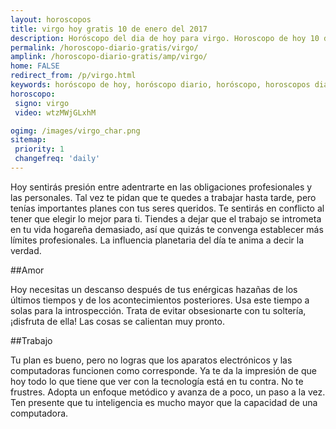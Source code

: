 ```yaml
---
layout: horoscopos
title: virgo hoy gratis 10 de enero del 2017 
description: Horóscopo del dia de hoy para virgo. Horoscopo de hoy 10 de enero del 2017. Las predicciones de amor, trabajo, vida personal gratis.
permalink: /horoscopo-diario-gratis/virgo/
amplink: /horoscopo-diario-gratis/amp/virgo/
home: FALSE
redirect_from: /p/virgo.html
keywords: horóscopo de hoy, horóscopo diario, horóscopo, horoscopos diarios gratis del dia de hoy, horóscopo diario gratis,horóscopo 2017, horóscopo esperanza gracia, horoscopo virgo hoy, horoscop, horóscopos gratis, horoscopo virgo, horoscopo virgo 2017, Tarot, Astrologia, Zodíaco, virgo, horoscopo gratis
horoscopo:
 signo: virgo
 video: wtzMWjGLxhM

ogimg: /images/virgo_char.png
sitemap:
 priority: 1
 changefreq: 'daily'
---
```



Hoy sentirás presión entre adentrarte en las obligaciones profesionales y las personales. Tal vez te pidan que te quedes a trabajar hasta tarde, pero tenías importantes planes con tus seres queridos. Te sentirás en conflicto al tener que elegir lo mejor para ti. Tiendes a dejar que el trabajo se intrometa en tu vida hogareña demasiado, así que quizás te convenga establecer más límites profesionales. La influencia planetaria del día te anima a decir la verdad.

##Amor

Hoy necesitas un descanso después de tus enérgicas hazañas de los últimos tiempos y de los acontecimientos posteriores. Usa este tiempo a solas para la introspección. Trata de evitar obsesionarte con tu soltería, ¡disfruta de ella! Las cosas se calientan muy pronto.

##Trabajo

Tu plan es bueno, pero no logras que los aparatos electrónicos y las computadoras funcionen como corresponde. Ya te da la impresión de que hoy todo lo que tiene que ver con la tecnología está en tu contra. No te frustres. Adopta un enfoque metódico y avanza de a poco, un paso a la vez. Ten presente que tu inteligencia es mucho mayor que la capacidad de una computadora.